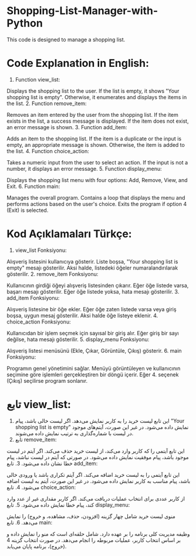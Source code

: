 # Shopping-List-Manager-with-Python
This code is designed to manage a shopping list.

# Code Explanation in English:
1. Function view_list:

Displays the shopping list to the user.
If the list is empty, it shows "Your shopping list is empty".
Otherwise, it enumerates and displays the items in the list.
2. Function remove_item:

Removes an item entered by the user from the shopping list.
If the item exists in the list, a success message is displayed.
If the item does not exist, an error message is shown.
3. Function add_item:

Adds an item to the shopping list.
If the item is a duplicate or the input is empty, an appropriate message is shown.
Otherwise, the item is added to the list.
4. Function choice_action:

Takes a numeric input from the user to select an action.
If the input is not a number, it displays an error message.
5. Function display_menu:

Displays the shopping list menu with four options: Add, Remove, View, and Exit.
6. Function main:

Manages the overall program.
Contains a loop that displays the menu and performs actions based on the user's choice.
Exits the program if option 4 (Exit) is selected.

# Kod Açıklamaları Türkçe:
1. view_list Fonksiyonu:

Alışveriş listesini kullanıcıya gösterir.
Liste boşsa, "Your shopping list is empty" mesajı gösterilir.
Aksi halde, listedeki öğeler numaralandırılarak gösterilir.
2. remove_item Fonksiyonu:

Kullanıcının girdiği öğeyi alışveriş listesinden çıkarır.
Eğer öğe listede varsa, başarı mesajı gösterilir.
Eğer öğe listede yoksa, hata mesajı gösterilir.
3. add_item Fonksiyonu:

Alışveriş listesine bir öğe ekler.
Eğer öğe zaten listede varsa veya giriş boşsa, uygun mesaj gösterilir.
Aksi halde öğe listeye eklenir.
4. choice_action Fonksiyonu:

Kullanıcıdan bir işlem seçmek için sayısal bir giriş alır.
Eğer giriş bir sayı değilse, hata mesajı gösterilir.
5. display_menu Fonksiyonu:

Alışveriş listesi menüsünü (Ekle, Çıkar, Görüntüle, Çıkış) gösterir.
6. main Fonksiyonu:

Programın genel yönetimini sağlar.
Menüyü görüntüleyen ve kullanıcının seçimine göre işlemleri gerçekleştiren bir döngü içerir.
Eğer 4. seçenek (Çıkış) seçilirse program sonlanır.

# تابع view_list:

1. این تابع لیست خرید را به کاربر نمایش می‌دهد.
اگر لیست خالی باشد، پیام "Your shopping list is empty" نمایش داده می‌شود.
در غیر این صورت، آیتم‌های موجود در لیست با شماره‌گذاری به ترتیب نمایش داده می‌شوند.
2. تابع remove_item:

این تابع آیتمی را که کاربر وارد می‌کند، از لیست خرید حذف می‌کند.
اگر آیتم در لیست موجود باشد، پیام موفقیت نمایش داده می‌شود.
در صورتی که آیتم در لیست نباشد، پیام خطا نشان داده می‌شود.
3. تابع add_item:

این تابع آیتمی را به لیست خرید اضافه می‌کند.
اگر آیتم تکراری باشد یا ورودی خالی باشد، پیام مناسب به کاربر نمایش داده می‌شود.
در غیر این صورت، آیتم به لیست اضافه می‌شود.
4. تابع choice_action:

از کاربر عددی برای انتخاب عملیات دریافت می‌کند.
اگر کاربر مقداری غیر از عدد وارد کند، پیام خطا نمایش داده می‌شود.
5. تابع display_menu:

منوی لیست خرید شامل چهار گزینه (افزودن، حذف، مشاهده، و خروج) را نمایش می‌دهد.
6. تابع main:

وظیفه مدیریت کلی برنامه را بر عهده دارد.
شامل حلقه‌ای است که منو را نمایش داده و بر اساس انتخاب کاربر، عملیات مربوطه را انجام می‌دهد.
در صورت انتخاب گزینه 4 (خروج)، برنامه پایان می‌یابد.
